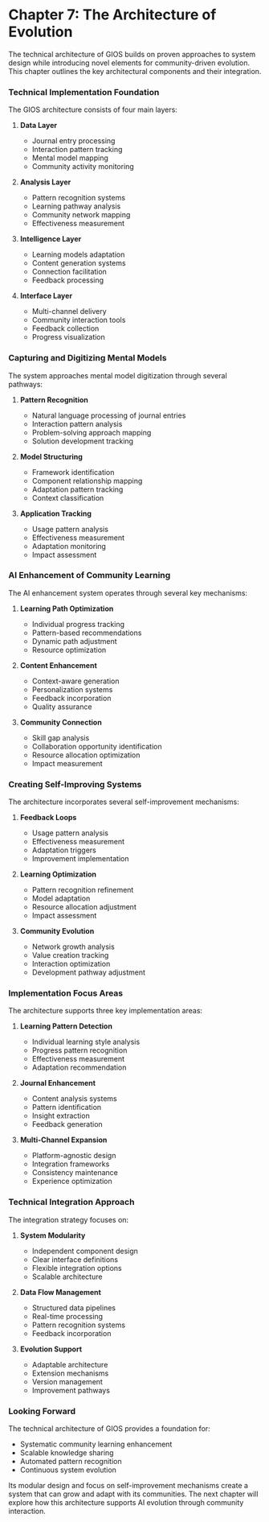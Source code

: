 # Chapter 7: The Architecture of Evolution

The technical architecture of GIOS builds on proven approaches to system design while introducing novel elements for community-driven evolution. This chapter outlines the key architectural components and their integration.

### Technical Implementation Foundation

The GIOS architecture consists of four main layers:

1. **Data Layer**
   - Journal entry processing
   - Interaction pattern tracking
   - Mental model mapping
   - Community activity monitoring

2. **Analysis Layer**
   - Pattern recognition systems
   - Learning pathway analysis
   - Community network mapping
   - Effectiveness measurement

3. **Intelligence Layer**
   - Learning models adaptation
   - Content generation systems
   - Connection facilitation
   - Feedback processing

4. **Interface Layer**
   - Multi-channel delivery
   - Community interaction tools
   - Feedback collection
   - Progress visualization

### Capturing and Digitizing Mental Models

The system approaches mental model digitization through several pathways:

1. **Pattern Recognition**
   - Natural language processing of journal entries
   - Interaction pattern analysis
   - Problem-solving approach mapping
   - Solution development tracking

2. **Model Structuring**
   - Framework identification
   - Component relationship mapping
   - Adaptation pattern tracking
   - Context classification

3. **Application Tracking**
   - Usage pattern analysis
   - Effectiveness measurement 
   - Adaptation monitoring
   - Impact assessment

### AI Enhancement of Community Learning

The AI enhancement system operates through several key mechanisms:

1. **Learning Path Optimization**
   - Individual progress tracking
   - Pattern-based recommendations
   - Dynamic path adjustment
   - Resource optimization

2. **Content Enhancement**
   - Context-aware generation
   - Personalization systems
   - Feedback incorporation
   - Quality assurance

3. **Community Connection**
   - Skill gap analysis
   - Collaboration opportunity identification
   - Resource allocation optimization
   - Impact measurement

### Creating Self-Improving Systems

The architecture incorporates several self-improvement mechanisms:

1. **Feedback Loops**
   - Usage pattern analysis
   - Effectiveness measurement
   - Adaptation triggers
   - Improvement implementation

2. **Learning Optimization**
   - Pattern recognition refinement
   - Model adaptation
   - Resource allocation adjustment
   - Impact assessment

3. **Community Evolution**
   - Network growth analysis
   - Value creation tracking
   - Interaction optimization
   - Development pathway adjustment

### Implementation Focus Areas

The architecture supports three key implementation areas:

1. **Learning Pattern Detection**
   - Individual learning style analysis
   - Progress pattern recognition
   - Effectiveness measurement
   - Adaptation recommendation

2. **Journal Enhancement**
   - Content analysis systems
   - Pattern identification
   - Insight extraction
   - Feedback generation

3. **Multi-Channel Expansion**
   - Platform-agnostic design
   - Integration frameworks
   - Consistency maintenance
   - Experience optimization

### Technical Integration Approach

The integration strategy focuses on:

1. **System Modularity**
   - Independent component design
   - Clear interface definitions
   - Flexible integration options
   - Scalable architecture

2. **Data Flow Management**
   - Structured data pipelines
   - Real-time processing
   - Pattern recognition systems
   - Feedback incorporation

3. **Evolution Support**
   - Adaptable architecture
   - Extension mechanisms
   - Version management
   - Improvement pathways

### Looking Forward

The technical architecture of GIOS provides a foundation for:
- Systematic community learning enhancement
- Scalable knowledge sharing
- Automated pattern recognition
- Continuous system evolution

Its modular design and focus on self-improvement mechanisms create a system that can grow and adapt with its communities. The next chapter will explore how this architecture supports AI evolution through community interaction.